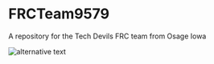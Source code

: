 # FRCTeam9579

A repository for the Tech Devils FRC team from Osage Iowa

![alternative text](http://www.plantuml.com/plantuml/proxy?cache=no&src=https://github.com/dlacres/FRCTeam9579/blob/main/Startup.puml)
